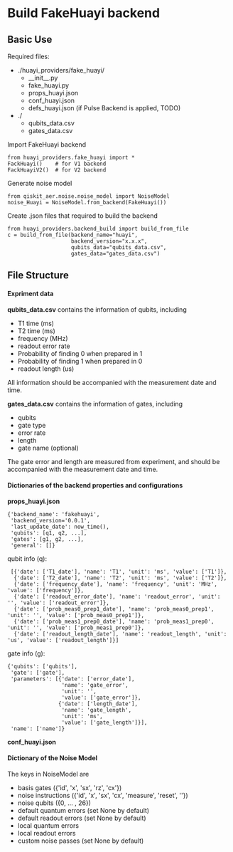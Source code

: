 # Build FakeHuayi backend

## Basic Use

Required files:

- ./huayi_providers/fake_huayi/
    - \_\_init\_\_.py
    - fake_huayi.py
    - props_huayi.json
    - conf_huayi.json
    - defs_huayi.json (if Pulse Backend is applied, TODO)
- ./
    - qubits_data.csv
    - gates_data.csv

Import FakeHuayi backend

```
from huayi_providers.fake_huayi import *
FackHuayi()    # for V1 backend
FackHuayiV2()  # for V2 backend
```

Generate noise model
```
from qiskit_aer.noise.noise_model import NoiseModel
noise_Huayi = NoiseModel.from_backend(FakeHuayi())
```

Create .json files that required to build the backend

```
from huayi_providers.backend_build import build_from_file
c = build_from_file(backend_name="huayi",
                    backend_version="x.x.x",
                    qubits_data="qubits_data.csv",
                    gates_data="gates_data.csv")
```

## File Structure

#### Expriment data

**qubits_data.csv** contains the information of qubits, including
- T1 time (ms)
- T2 time (ms)
- frequency (MHz)
- readout error rate
- Probability of finding 0 when prepared in 1
- Probability of finding 1 when prepared in 0
- readout length (us)

All information should be accompanied with the measurement date and time.

**gates_data.csv** contains the information of gates, including
- qubits
- gate type
- error rate
- length
- gate name (optional)

The gate error and length are measured from experiment, and should be accompanied with the measurement date and time.

#### Dictionaries of the backend properties and configurations

**props_huayi.json**
```
{'backend_name': 'fakehuayi',
 'backend_version='0.0.1',
 'last_update_date': now_time(),
 'qubits': [q1, q2, ...],
 'gates': [g1, g2, ...],
 'general': []}
```
 qubit info (q):
```
 [{'date': ['T1_date'], 'name': 'T1', 'unit': 'ms', 'value': ['T1']},
  {'date': ['T2_date'], 'name': 'T2', 'unit': 'ms', 'value': ['T2']},
  {'date': ['frequency_date'], 'name': 'frequency', 'unit': 'MHz', 'value': ['frequency']},
  {'date': ['readout_error_date'], 'name': 'readout_error', 'unit': '', 'value': ['readout_error']},
  {'date': ['prob_meas0_prep1_date'], 'name': 'prob_meas0_prep1', 'unit': '', 'value': ['prob_meas0_prep1']},
  {'date': ['prob_meas1_prep0_date'], 'name': 'prob_meas1_prep0', 'unit': '', 'value': ['prob_meas1_prep0']},
  {'date': ['readout_length_date'], 'name': 'readout_length', 'unit': 'us', 'value': ['readout_length']}]
```
gate info (g):
```
{'qubits': ['qubits'],
 'gate': ['gate'],
 'parameters': [{'date': ['error_date'],
                 'name': 'gate_error',
                 'unit': '',
                 'value': ['gate_error']},
                {'date': ['length_date'],
                 'name': 'gate_length',
                 'unit': 'ms',
                 'value': ['gate_length']}],
 'name': ['name']}
```

**conf_huayi.json**

#### Dictionary of the Noise Model

The keys in NoiseModel are
- basis gates ({'id', 'x', 'sx', 'rz', 'cx'})
- noise instructions ({'id', 'x', 'sx', 'cx', 'measure', 'reset', ''})
- noise qubits ({0, ... , 26})
- default quantum errors (set None by default)
- default readout errors (set None by default)
- local quantum errors
- local readout errors
- custom noise passes (set None by default)

